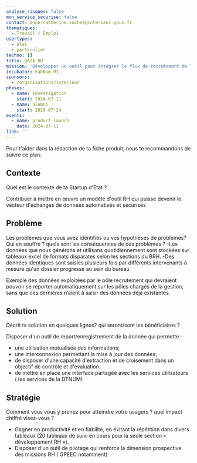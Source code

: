 ```yaml
---
analyse_risques: false
mon_service_securise: false
contact: anne-catherine.suchet@interieur.gouv.fr
thematiques:
  - Travail / Emploi
usertypes:
  - etat
  - particulier
techno: []
title: DATA RH
mission: 'Développer un outil pour intégrer le flux de recrutement de la donnée RH «du recruté au recruteur» '
incubator: FabNum-MI
sponsors:
  - /organisations/interieur
phases:
  - name: investigation
    start: 2024-07-11
  - name: alumni
    start: 2025-07-24
events:
  - name: product_launch
    date: 2024-07-11
link: ''
---
```

Pour t'aider dans la rédaction de ta fiche produit, nous te recommandons de suivre ce plan: 

## Contexte

Quel est le contexte de ta Startup d'Etat ?

Contribuer à mettre en œuvre un modèle d'outil RH qui puisse devenir le vecteur d'échanges de données automatisés et sécurisés 


## Problème

Les problèmes que vous avez identifiés ou vos hypothèses de problèmes? Qui en souffre ? quels sont les conséquences de ces problèmes ?
-Les données que nous générons et utilisons quotidiennement sont stockées sur tableaux excel de formats disparates selon les sections du BRH.
-Des données identiques sont saisies plusieurs fois par différents intervenants à mesure qu'un dossier progresse au sein du bureau

Exemple des données exploitées par le pôle recrutement qui devraient pouvoir se reporter automatiquement sur les pôles chargés de la gestion, sans que ces dernières n’aient à saisir des données déjà existantes.

## Solution

Décrit ta solution en quelques lignes? qui seront/sont les bénéficiaires ?

Disposer d'un outil de report/enregistrement de la donnée qui permette :
- une utilisation mutualisée des informations;
- une interconnexion permettant la mise à jour des données;
- de disposer d'une capacité d'extraction et de croisement dans un objectif de contrôle et d'évaluation.
- de mettre en place une interface partagée avec les services utilisateurs ( les services de la DTNUM)

## Stratégie

Comment vous vous y prenez pour atteindre votre usagers ? quel impact chiffré visez-vous ?

- Gagner en productivité et en fiabilité, en évitant la répétition dans divers tableaux (20 tableaux de suivi en cours pour la seule section « développement RH »).
- Disposer d'un outil de pilotage qui renforce la dimension prospective des missions RH ( GPEEC notamment)
